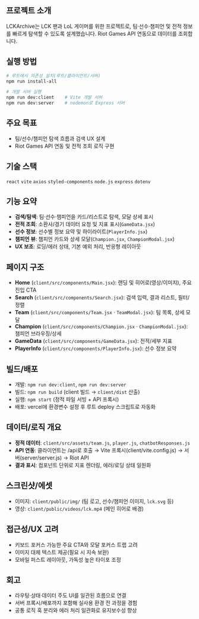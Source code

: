 ## 프로젝트 소개

LCKArchive는 LCK 팬과 LoL 게이머를 위한 프로젝트로, 팀·선수·챔피언 및 전적 정보를 빠르게 탐색할 수 있도록 설계했습니다. Riot Games API 연동으로 데이터를 조회합니다.

## 실행 방법

```bash
# 루트에서 의존성 설치(루트/클라이언트/서버)
npm run install-all

# 개발 서버 실행
npm run dev:client    # Vite 개발 서버
npm run dev:server    # nodemon로 Express 서버
```

## 주요 목표

- 팀/선수/챔피언 탐색 흐름과 검색 UX 설계
- Riot Games API 연동 및 전적 조회 로직 구현

## 기술 스택

`react` `vite` `axios` `styled-components` `node.js` `express` `dotenv`

## 기능 요약

- **검색/탐색**: 팀·선수·챔피언을 카드/리스트로 탐색, 모달 상세 표시
- **전적 조회**: 소환사/경기 데이터 요청 및 지표 표시(`GameData.jsx`)
- **선수 정보**: 선수별 정보 요약 및 하이라이트(`PlayerInfo.jsx`)
- **챔피언 뷰**: 챔피언 카드와 상세 모달(`Champion.jsx`, `ChampionModal.jsx`)
- **UX 보조**: 로딩/에러 상태, 기본 예외 처리, 반응형 레이아웃

## 페이지 구조

- **Home** (`client/src/components/Main.jsx`): 랜딩 및 히어로(영상/이미지), 주요 진입 CTA
- **Search** (`client/src/components/Search.jsx`): 검색 입력, 결과 리스트, 필터/정렬
- **Team** (`client/src/components/Team.jsx` · `TeamModal.jsx`): 팀 목록, 상세 모달
- **Champion** (`client/src/components/Champion.jsx` · `ChampionModal.jsx`): 챔피언 브라우징/상세
- **GameData** (`client/src/components/GameData.jsx`): 전적/세부 지표
- **PlayerInfo** (`client/src/components/PlayerInfo.jsx`): 선수 정보 요약

## 빌드/배포

- 개발: `npm run dev:client`, `npm run dev:server`
- 빌드: `npm run build` (client 빌드 → `client/dist` 산출)
- 실행: `npm start` (정적 파일 서빙 + API 프록시)
- 배포: vercel에 환경변수 설정 후 루트 deploy 스크립트로 자동화

## 데이터/로직 개요

- **정적 데이터**: `client/src/assets/team.js`, `player.js`, `chatbotResponses.js`
- **API 연동**: 클라이언트는 /api로 호출 → Vite 프록시(client/vite.config.js) → 서버(server/server.js) → Riot API
- **결과 표시**: 컴포넌트 단위로 지표 렌더링, 에러/로딩 상태 일원화

## 스크린샷/에셋

- 이미지: `client/public/img/` (팀 로고, 선수/챔피언 이미지, `lck.svg` 등)
- 영상: `client/public/videos/lck.mp4` (메인 히어로 배경)

## 접근성/UX 고려

- 키보드 포커스 가능한 주요 CTA와 모달 포커스 트랩 고려
- 이미지 대체 텍스트 제공(필요 시 지속 보완)
- 모바일 퍼스트 레이아웃, 가독성 높은 타이포 조정

## 회고

- 라우팅·상태·데이터 주도 UI를 일관된 흐름으로 연결
- 서버 프록시/배포까지 포함해 실사용 환경 전 과정을 경험
- 공통 로직 훅 분리와 에러 처리 일관화로 유지보수성 향상
